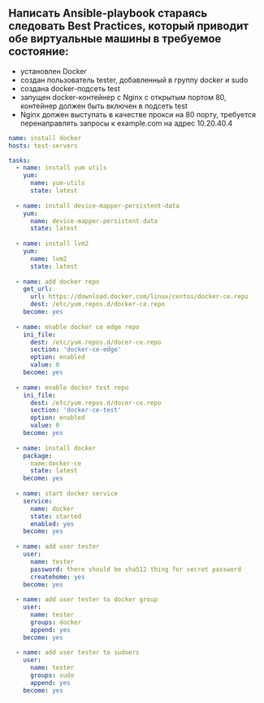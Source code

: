 <h2>Написать Ansible-playbook стараясь следовать Best Practices, который приводит обе виртуальные машины в требуемое состояние:</h2>
<ul>
  <li>установлен Docker</li>
  <li>создан пользователь tester, добавленный в группу docker и sudo</li>
  <li>создана docker-подсеть test</li>
  <li>запущен docker-контейнер с Nginx с открытым портом 80, контейнер должен быть включен в подсеть test</li>
  <li>Nginx должен выступать в качестве прокси на 80 порту, требуется перенаправлять запросы к example.com на адрес 10.20.40.4</li>
</ul>

```yaml
name: install docker
hosts: test-servers

tasks:
  - name: install yum utils
    yum:
      name: yum-utils
      state: latest
      
  - name: install device-mapper-persistent-data
    yum:
      name: device-mapper-persistent-data
      state: latest
      
  - name: install lvm2
    yum:
      name: lvm2
      state: latest
      
  - name: add docker repo
    get_url:
      url: https://download.docker.com/linux/centos/docker-ce.repo
      dest: /etc/yum.repos.d/docker-ce.repo
    become: yes
    
  - name: enable docker ce edge repo
    ini_file:
      dest: /etc/yum.repos.d/docer-ce.repo
      section: 'docker-ce-edge'
      option: enabled
      value: 0
    become: yes
    
  - name: enable docker test repo
    ini_file: 
      dest: /etc/yum.repos.d/docer-ce.repo
      section: 'docker-ce-test'
      option: enabled
      value: 0
    become: yes
    
  - name: install docker
    package: 
      name:docker-ce
      state: latest
    become: yes
    
  - name: start docker service
    service: 
      name: docker
      state: started
      enabled: yes
    become: yes
    
  - name: add user tester  
    user:
      name: tester
      password: there should be sha512 thing for secret password
      createhome: yes
    become: yes      
    
  - name: add user tester to docker group
    user:
      name: tester
      groups: docker
      append: yes
    become: yes
    
  - name: add user tester to sudoers
    user:
      name: tester
      groups: sudo
      append: yes
    become: yes
```
